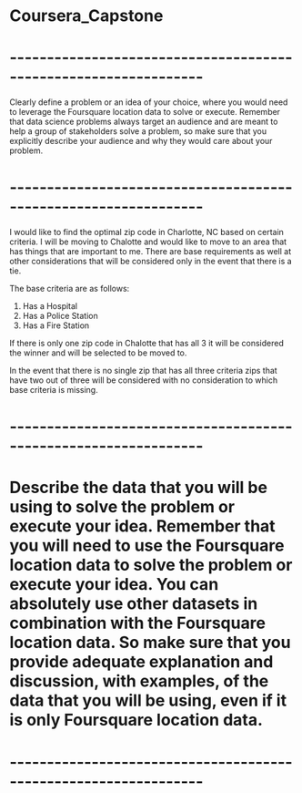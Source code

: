 # Coursera_Capstone
# ----------------------------------------------------------------
Clearly define a problem or an idea of your choice, where you would need to leverage the Foursquare location data to solve or execute. Remember that data science problems always target an audience and are meant to help a group of stakeholders solve a problem, so make sure that you explicitly describe your audience and why they would care about your problem.

# ----------------------------------------------------------------
I would like to find the optimal zip code in Charlotte, NC based on certain criteria. I will be moving to Chalotte and would like to move to an area that has things that are important to me. There are base requirements as well at other considerations that will be considered only in the event that there is a tie.

The base criteria are as follows:

1. Has a Hospital 
2. Has a Police Station
3. Has a Fire Station

If there is only one zip code in Chalotte that has all 3 it will be considered the winner and will be selected to be moved to.

In the event that there is no single zip that has all three criteria zips that have two out of three will be considered with no consideration to which base criteria is missing.




# ---------------------------------------------------------------- 

# Describe the data that you will be using to solve the problem or execute your idea. Remember that you will need to use the Foursquare location data to solve the problem or execute your idea. You can absolutely use other datasets in combination with the Foursquare location data. So make sure that you provide adequate explanation and discussion, with examples, of the data that you will be using, even if it is only Foursquare location data.

# ----------------------------------------------------------------
